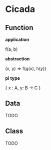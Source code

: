 # Cicada

## Function

**application**

f(a, b)

**abstraction**

(x, y) => f(g(x), h(y))

**pi type**

{ x : A, y: B -> C }

## Data

TODO

## Class

TODO
